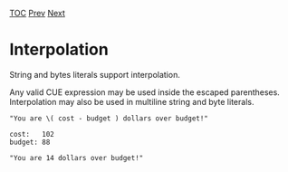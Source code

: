 [TOC](Readme.md) [Prev](operators.md) [Next](interpolfield.md)

# Interpolation

String and bytes literals support interpolation.

Any valid CUE expression may be used inside the escaped parentheses.
Interpolation may also be used in multiline string and byte literals.

<!-- CUE editor -->
```
"You are \( cost - budget ) dollars over budget!"

cost:   102
budget: 88
```

<!-- result -->
```
"You are 14 dollars over budget!"
```